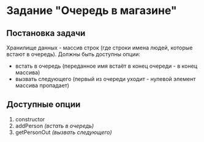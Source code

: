 # Задание "Очередь в магазине"
## Постановка задачи

Хранилище данных - массив строк (где строки имена людей, которые встают в очередь).
Должны быть доступны опции:
- встать в очередь (переданное имя встаёт в конец очереди - в конец массива)
- вызвать следующего (первый из очереди уходит - нулевой элемент массива пропадает)

## Доступные опции
1) constructor
2) addPerson *(встать в очередь)*
3) getPersonOut *(вызвать следующего)*